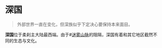 # 深国
> 外部世界一直在变化，但深族似乎下定决心要保持本来面目。

**深国**位于柔刹主大陆最西端。由于#[迷雾山脉](locations/misted-mountains)的阻隔，深国有着和其它地区截然不同的生态与文化。 
